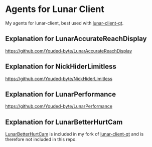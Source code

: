 # Agents for Lunar Client
My agents for lunar-client, best used with [lunar-client-qt](https://github.com/Youded-byte/lunar-client-qt).

## Explanation for LunarAccurateReachDisplay
https://github.com/Youded-byte/LunarAccurateReachDisplay

## Explanation for NickHiderLimitless
https://github.com/Youded-byte/NickHiderLimitless

## Explanation for LunarPerformance
https://github.com/Youded-byte/LunarPerformance

## Explanation for LunarBetterHurtCam
[LunarBetterHurtCam](https://github.com/Youded-byte/LunarBetterHurtCam) is included in my fork of [lunar-client-qt](https://github.com/Youded-byte/lunar-client-qt) and is therefore not included in this repo.
